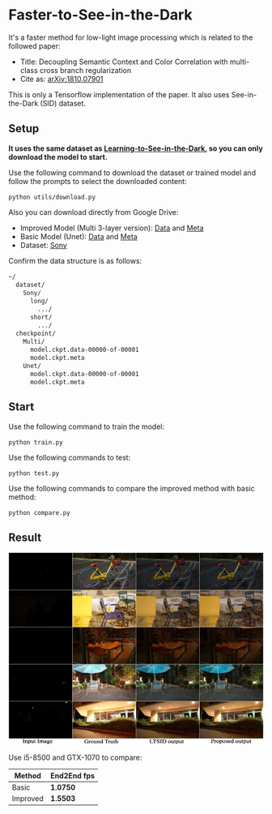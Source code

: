 # Faster-to-See-in-the-Dark 

It's a faster method for low-light image processing which is related to the followed paper:

- Title: Decoupling Semantic Context and Color Correlation with multi-class cross branch regularization
- Cite as: [arXiv:1810.07901](https://arxiv.org/abs/1810.07901)

This is only a Tensorflow implementation of the paper. It also uses See-in-the-Dark (SID) dataset.

## Setup

**It uses the same dataset as [Learning-to-See-in-the-Dark](https://github.com/cchen156/Learning-to-See-in-the-Dark), so you can only download the model to start.**

Use the following command to download the dataset or trained model and follow the prompts to select the downloaded content:

```
python utils/download.py
```

Also you can download directly from Google Drive:

- Improved Model (Multi 3-layer version): [Data](https://drive.google.com/file/d/1rX_bVXg3Hmvh0Cc_9HsmNehSuCStX4xf/view?usp=sharing) and [Meta](https://drive.google.com/file/d/1ocCARN9XwTZe4VmALDasuhaNP1kuARr0/view?usp=sharing)
- Basic Model (Unet): [Data](https://drive.google.com/file/d/1wmx7AM6XWHjHIvpErmIouQgbQoMxAymG/view?usp=sharing) and [Meta](https://drive.google.com/file/d/1OmrGMng1QuwUa8lf-_wBVvbRJwBr0ETr/view?usp=sharing)
- Dataset: [Sony](https://drive.google.com/file/d/10kpAcvldtcb9G2ze5hTcF1odzu4V_Zvh/view?usp=sharing)

Confirm the data structure is as follows:

```
~/
  dataset/
    Sony/
      long/
        .../
      short/
        .../
  checkpoint/
    Multi/
      model.ckpt.data-00000-of-00001
      model.ckpt.meta
    Unet/
      model.ckpt.data-00000-of-00001
      model.ckpt.meta

```

## Start

Use the following command to train the model:

```
python train.py
```

Use the following commands to test:

```
python test.py
```

Use the following commands to compare the improved method with basic method:

```
python compare.py
```

## Result

![Rusult](docs/imgs/result.png)

Use i5-8500 and GTX-1070 to compare:

| Method | End2End fps |
| ------ | ------ |
| Basic | **1.0750** |
| Improved | **1.5503** |
